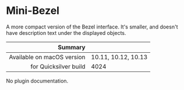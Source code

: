 # Mini-Bezel

A more compact version of the Bezel interface. It's smaller, and doesn't have description text under the displayed objects.

 Summary                    | &nbsp; 
---------------------------:|:--------------------
 Available on macOS version | 10.11, 10.12, 10.13
      for Quicksilver build | 4024


No plugin documentation.
